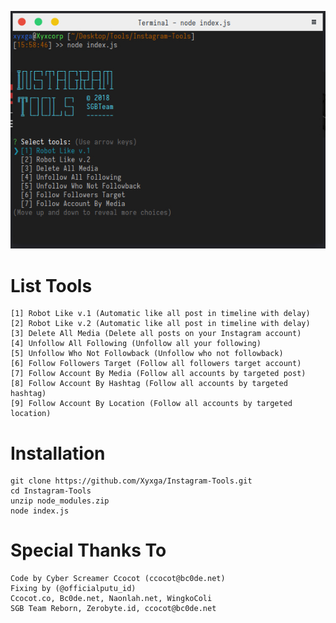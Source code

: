<p align="center">
  <img src="https://github.com/Xyxga/Instagram-Tools/blob/master/InstagramTools.jpg">
</p>

# List Tools
```
[1] Robot Like v.1 (Automatic like all post in timeline with delay)
[2] Robot Like v.2 (Automatic like all post in timeline with delay)
[3] Delete All Media (Delete all posts on your Instagram account)
[4] Unfollow All Following (Unfollow all your following)
[5] Unfollow Who Not Followback (Unfollow who not followback)
[6] Follow Followers Target (Follow all followers target account)
[7] Follow Account By Media (Follow all accounts by targeted post)
[8] Follow Account By Hashtag (Follow all accounts by targeted hashtag)
[9] Follow Account By Location (Follow all accounts by targeted location)
```

# Installation
```
git clone https://github.com/Xyxga/Instagram-Tools.git
cd Instagram-Tools
unzip node_modules.zip
node index.js
```

# Special Thanks To
```
Code by Cyber Screamer Ccocot (ccocot@bc0de.net)
Fixing by (@officialputu_id)
Ccocot.co, Bc0de.net, Naonlah.net, WingkoColi
SGB Team Reborn, Zerobyte.id, ccocot@bc0de.net
